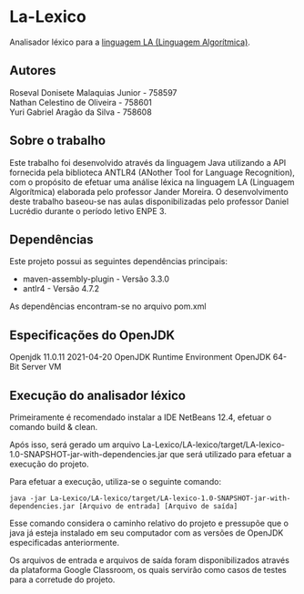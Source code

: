 # La-Lexico
Analisador léxico para a [linguagem LA (Linguagem Algorítmica)](https://docs.google.com/document/d/1ZuFtrLSeC-Fkh24oacKs5KBibHp_27CrFnQISZwHR2c/edit).

## Autores

Roseval Donisete Malaquias Junior - 758597</br>
Nathan Celestino de Oliveira - 758601</br>
Yuri Gabriel Aragão da Silva - 758608

## Sobre o trabalho

Este trabalho foi desenvolvido através da linguagem Java utilizando a API fornecida pela biblioteca ANTLR4 (ANother Tool for Language Recognition),
com o propósito de efetuar uma análise léxica na linguagem LA (Linguagem Algorítmica) elaborada pelo professor Jander Moreira. O desenvolvimento deste trabalho
baseou-se nas aulas disponibilizadas pelo professor Daniel Lucrédio durante o período letivo ENPE 3.

## Dependências

Este projeto possui as seguintes dependências principais:

- maven-assembly-plugin - Versão 3.3.0
- antlr4 - Versão 4.7.2

As dependências encontram-se no arquivo pom.xml 

## Especificações do OpenJDK

Openjdk 11.0.11 2021-04-20
OpenJDK Runtime Environment
OpenJDK 64-Bit Server VM

## Execução do analisador léxico

Primeiramente é recomendado instalar a IDE NetBeans 12.4, efetuar o comando build & clean.

Após isso, será gerado um arquivo La-Lexico/LA-lexico/target/LA-lexico-1.0-SNAPSHOT-jar-with-dependencies.jar
que será utilizado para efetuar a execução do projeto.

Para efetuar a execução, utiliza-se o seguinte comando:

```
java -jar La-Lexico/LA-lexico/target/LA-lexico-1.0-SNAPSHOT-jar-with-dependencies.jar [Arquivo de entrada] [Arquivo de saída]
```

Esse comando considera o caminho relativo do projeto e pressupõe que o java já esteja instalado em seu computador com as
versões de OpenJDK especificadas anteriormente.

Os arquivos de entrada e arquivos de saída foram disponibilizados através da plataforma Google Classroom, os quais
servirão como casos de testes para a corretude do projeto.
